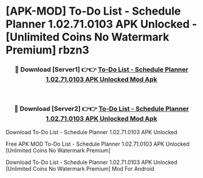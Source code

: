 # [APK-MOD] To-Do List - Schedule Planner 1.02.71.0103 APK Unlocked - [Unlimited Coins No Watermark Premium] rbzn3



<div align="center">
<h3>🔴 Download [Server1] 👉👉 <a href="https://momento.my/?title=To-Do_List_-_Schedule_Planner_1.02.71.0103_APK_Unlocked">To-Do List - Schedule Planner 1.02.71.0103 APK Unlocked Mod Apk</a></h3><br>

<h3>🔴 Download [Server2] 👉👉 <a href="https://momento.my/?title=To-Do_List_-_Schedule_Planner_1.02.71.0103_APK_Unlocked">To-Do List - Schedule Planner 1.02.71.0103 APK Unlocked Mod Apk</a></h3>
</div>



Download To-Do List - Schedule Planner 1.02.71.0103 APK Unlocked 

Free APK MOD To-Do List - Schedule Planner 1.02.71.0103 APK Unlocked [Unlimited Coins No Watermark Premium]

Download To-Do List - Schedule Planner 1.02.71.0103 APK Unlocked [Unlimited Coins No Watermark Premium] Mod For Android
